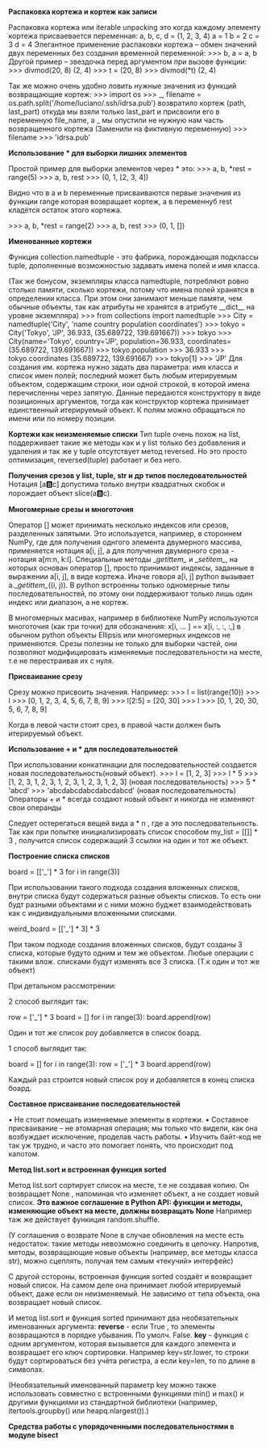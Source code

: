 **Распаковка кортежа и кортеж как записи**

Распаковка кортежа или iterable unpacking это когда каждому элементу кортежа присваевается переменная:
a, b, c, d = (1, 2, 3, 4)
a = 1
b = 2
c = 3
d = 4
Элегантное применение распаковки кортежа – обмен значений двух переменных без создания временной переменной: 
\>>> b, a = a, b
Другой пример – звездочка перед аргументом при вызове функции:
\>>> divmod(20, 8) 
(2, 4) 
\>>> t = (20, 8) 
\>>> divmod(*t) 
(2, 4)

Так же можно очень удобно ловить нужные значения из функций возвращающие кортеж:
\>>> import os 
\>>> _, filename = os.path.split('/home/luciano/.ssh/idrsa.pub') 
возвратило кортеж (path, last_part)
откуда мы взяли только last_part и присвоили его в переменную file_name, а \_ мы опустили не нужную нам часть возвращенного кортежа (Заменили на фиктивную переменную)
\>>> filename 
\>>> 'idrsa.pub'

**Использование \* для выборки лишних элементов**

Простой пример для выборки элементов через \* это:
\>>> a, b, *rest = range(5) 
\>>> a, b, rest 
\>>> (0, 1, [2, 3, 4])

Видно что в a и b переменные присваиваются первые значения из функции range которая возвращает кортеж, а в переменнуб rest кладётся остаток этого кортежа.

\>>> a, b, *rest = range(2) 
\>>> a, b, rest 
\>>> (0, 1, [])

**Именованные кортежи**

Функция collection.namedtuple - это фабрика, порождающая подклассы tuple, дополненные возможностью задавать имена полей и имя класса.

(Так же бонусом, экземпляры класса namedtuple, потребляют ровно столько памяти, сколько кортежи, потому что имена полей хранятся в определении класса. При этом они занимают меньше памяти, чем обычные объекты, так как атрибуты не хранятся в атрибуте \_\_dict\_\_ на уровне экземпляра)
\>>> from collections import namedtuple 
\>>> City = namedtuple('City', 'name country population coordinates')
\>>> tokyo = City('Tokyo', 'JP', 36.933, (35.689722, 139.691667))
\>>> tokyo 
\>>> City(name='Tokyo', country='JP', population=36.933, coordinates=(35.689722, 139.691667)) 
\>>> tokyo.population
\>>> 36.933 
\>>> tokyo.coordinates (35.689722, 139.691667) 
\>>> tokyo[1]
\>>>  'JP'
Для создания им. кортежа нужно задать два параметра: имя класса и список имен полей; последний может быть любым итерируемым объектом, содержащим строки, иои одной строкой, в которой имена перечисленны через запятую.
Данные передаются конструктору в виде позиционных аргументов, тогда как конструктор кортежа принимает единственный итерируемый объект.
К полям можно обращаться по имени или по номеру позиции.

**Кортежи как неизменяемые списки**
Тип tuple очень похож на list, поддерживает такие же методы как и у list только без добавления и удаления и так же у tuple отсутствует метод reversed. Но это просто оптимизация, reversed(tuple) работает и без него.

**Получения срезов у list, tuple, str и др типов последовательностей**
Нотация [a:b:c] допустима только внутри квадратных скобок и порождает объект slice(a:b:c).

**Многомерные срезы и многоточия**

Оператор [] может принимать несколько индексов или срезов, разделенных запятыми. Это используется, например, в стороннем NumPy, где для получения однгого элемента двумерного массива, применяется нотация a[i, j], а для получения двумерного среза - нотация a[m:n, k:l]. Специальные методы \__getittem\__ и \__setitem\__, на которых основан оператор [], просто принимают индексы, заданные в выражении a[i, j], в виде кортежа. Иначе говоря a[i, j] python вызывает a.\__getittem\__((i, j)).
В python встроенны только одномерные типы последовательностей, по этому они поддерживают только лишь один индекс или диапазон, а не кортеж.

В многомерных масивах, например в библиотеке NumPy используются многоточия (как три точки) для обозначения:
x[i, ... ] == x[i, :, :, :,] в обычном python объекты Ellipsis или многомерных индексов не применяются.
Срезы полезны не только для выборки частей, они позволяют модифицировать изменяемые последовательности на месте, т.е не перестраивая их с нуля.

**Присваивание срезу**

Срезу можно присвоить значения. Например:
\>>> l = list(range(10))
\>>> l
\>>> [0, 1, 2, 3, 4, 5, 6, 7, 8, 9]
\>>> l[2:5] = [20, 30]
\>>> l
\>>> [0, 1, 20, 30, 5, 6, 7, 8, 9]

Когда в левой части стоит срез, в правой части должен быть итерируемый объект.

**Использование + и \* для последовательностей**

При использовании конкатинации для последовательностей создается новая последовательность(новый объект).
\>>> l = [1, 2, 3]
\>>> l * 5
\>>> [1, 2, 3, 1, 2, 3, 1, 2, 3, 1, 2, 3, 1, 2, 3] (новая последовательность)
\>>> 5 * 'abcd'
\>>> 'abcdabcdabcdabcdabcd' (новая последовательность)
Операторы + и \* всегда создают новый объект и никогда не изменяют свои операнды

Следует остерегаться вещей вида а \* n , где а это последовательность. Так как при попытке инициализировать список способом my_list = \[[]\] \* 3 , получится список содержащий 3 ссылки на один и тот же объект.

**Построение списка списков**

board = [['_'] * 3 for i in range(3)]

При использовании такого подхода создания вложенных списков, внутри списка будут содержаться разные объекты списков. То есть они будт разными объектами и с ними можно буджет взаимодействовать как с индивидуальными вложенными списками.

weird_board = [['_'] * 3] * 3

При таком подходе создания вложенных списков, будут созданы 3 списка, которые будуто одним и тем же объектом. Любые операции с такими влож. списками будут изменять все 3 списка. (Т.к один и тот же объект)

При детальном рассмотрении:

2 способ выглядит так:

row = ['_'] * 3 
board = []
for i in range(3):
	board.append(row)
	
Один и тот же список роу добавляется в список боард.
	
1 способ выглядит так:

board = []
for i in range(3):
	row = ['_'] * 3
	board.append(row)

Каждый раз строится новый список роу и добавляется в конец списка боард.

**Составное присваивание последовательностей**

• Не стоит помещать изменяемые элементы в кортежи.
• Составное присваивание – не атомарная операция; мы только что видели, как она возбуждает исключение, проделав часть работы.
• Изучить байт-код не так уж трудно, и часто это помогает понять, что происходит под капотом. 

**Метод list.sort и встроенная функция sorted**

Метод list.sort сортирует список на месте, т.е не создавая копию. Он возвращает None , напоминая что изменяет объект, а не создает новый список.
__Это важное соглашение в Python API: функции и методы, изменяющие объект на месте, должны возвращать None__ Например таж же действует функиция random.shuffle.

(У соглашения о возврате None в случае обновления на месте есть недостаток: такие методы невозможно соединить в цепочку. Напротив, методы, возвращающие новые объекты (например, все методы класса str), можно сцеплять, получая тем самым «текучий» интерфейс)

С другой сстороны, встроенная функция sorted создаёт и возвращает новый список. На самом деле она принимает любой итерируемый объект, даже если он неизменяемый. Не зависимо от типа объекта, она возвращает новый список.

И метод list.sort и функция sorted принимают два необязательных именованных аргумента: 
__reverse__ - если True , то элементы возвращаются в порядке убывания. По умолч. False.
__key__ - функция с одним аргументом, которая вызывается для каждого элемента и возвращает его ключ сортировки. Например key=str.lower, то строки будут сортироваться без учёта регистра, а если key=len, то по длине в символах.

(Необязательный именованный параметр key можно также использовать совместно с встроенными функциями min() и max() и другими функциями из стандартной библиотеки (например, itertools.groupby() или heapq.nlargest()).)

**Средства работы с упорядоченными последовательностями в модуле bisect**

